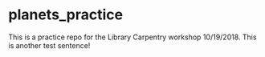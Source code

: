 # planets_practice
This is a practice repo for the Library Carpentry workshop 10/19/2018.
This is another test sentence!
